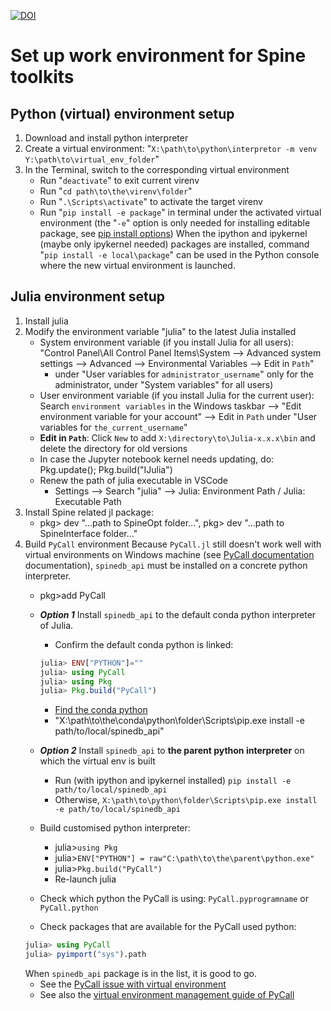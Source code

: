 [![DOI](https://zenodo.org/badge/510028817.svg)](https://zenodo.org/badge/latestdoi/510028817)

# Set up work environment for Spine toolkits

## Python (virtual) environment setup
1. Download and install python interpreter
2. Create a virtual environment: "`X:\path\to\python\interpretor -m venv Y:\path\to\virtual_env_folder`"
3. In the Terminal, switch to the corresponding virtual environment
	- Run "`deactivate`" to exit current virenv
	- Run "`cd path\to\the\virenv\folder`"
	- Run "`.\Scripts\activate`" to activate the target virenv
	- Run "`pip install -e package`" in terminal under the activated virtual environment (the "`-e`" option is only needed for installing editable package, see [pip install options](https://pip.pypa.io/en/stable/cli/pip_install/#options))
When the ipython and ipykernel (maybe only ipykernel needed) packages are installed, command "`pip install -e local\package`" can be used in the Python console where the new virtual environment is launched. 


## Julia environment setup
1. Install julia
2. Modify the environment variable "julia" to the latest Julia installed
	- System environment variable (if you install Julia for all users):
	"Control Panel\All Control Panel Items\System --> Advanced system settings --> Advanced --> Environmental Variables --> Edit in `Path`" 
	    - under "User variables for `administrator_username`" only for the administrator, under "System variables" for all users)
	- User environment variable (if you install Julia for the current user): 
	Search `environment variables` in the Windows taskbar --> "Edit environment variable for your account" --> Edit in `Path` under "User variables for `the_current_username`"
	- **Edit in `Path`**: Click `New` to add `X:\directory\to\Julia-x.x.x\bin` and delete the directory for old versions
    - In case the Jupyter notebook kernel needs updating, do: Pkg.update(); Pkg.build("IJulia")
	- Renew the path of julia executable in VSCode
		- Settings --> Search "julia" --> Julia: Environment Path / Julia: Executable Path
3. Install Spine related jl package:
	- pkg> dev "...path to SpineOpt folder...", pkg> dev "...path to SpineInterface folder..."
4. Build `PyCall` environment
Because `PyCall.jl` still doesn't work well with virtual environments on Windows machine (see [PyCall documentation](https://github.com/JuliaPy/PyCall.jl) documentation), `spinedb_api` must be installed on a concrete python interpreter.
	- pkg>add PyCall
	- ***Option 1*** Install `spinedb_api` to the default conda python interpreter of Julia.
		- Confirm the default conda python is linked: 
		```julia
		julia> ENV["PYTHON"]=""
		julia> using PyCall
		julia> using Pkg
		julia> Pkg.build("PyCall")
		```
		- [Find the conda python](https://github.com/nnhjy/julia-introduction#manage-julia-conda-environment)
		- "X:\path\to\the\conda\python\folder\Scripts\pip.exe install -e path/to/local/spinedb_api"
	
	- ***Option 2*** Install `spinedb_api` to **the parent python interpreter** on which the virtual env is built 
		- Run (with ipython and ipykernel installed) `pip install -e path/to/local/spinedb_api `
		- Otherwise, `X:\path\to\python\folder\Scripts\pip.exe install -e path/to/local/spinedb_api`
	- Build customised python interpreter: 
		- julia>`using Pkg`
		- julia>`ENV["PYTHON"] = raw"C:\path\to\the\parent\python.exe" `
		- julia>`Pkg.build("PyCall")`
		- Re-launch julia
	- Check which python the PyCall is using: `PyCall.pyprogramname` or `PyCall.python`
	- Check packages that are available for the PyCall used python: 
	```julia
	julia> using PyCall
	julia> pyimport("sys").path
	```
	When `spinedb_api` package is in the list, it is good to go.
	- See the [PyCall issue with virtual environment](https://github.com/JuliaPy/PyCall.jl/issues/706)
	- See also the [virtual environment management guide of PyCall](https://github.com/JuliaPy/PyCall.jl#python-virtual-environments)
